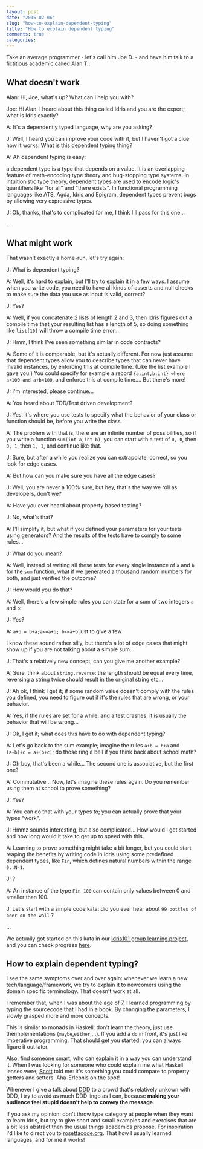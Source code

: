 ```yaml
---
layout: post
date: "2015-02-06"
slug: "how-to-explain-dependent-typing"
title: "How to explain dependent typing"
comments: true
categories: 
---
```

 
Take an average programmer - let's call him Joe D. - and have him talk to a fictitious academic called Alan T.:

## What doesn't work

Alan: Hi, Joe, what's up? What can I help you with?

Joe: Hi Alan. I heard about this thing called Idris and you are the expert; what is Idris exactly?

A: It's a dependently typed language, why are you asking?

J: Well, I heard you can improve your code with it, but I haven't got a clue how it works. What is this dependent typing thing?

A: Ah dependent typing is easy:

a dependent type is a type that depends on a value. It is an overlapping feature of math-encoding type theory and bug-stopping type systems. In intuitionistic type theory, dependent types are used to encode logic's quantifiers like "for all" and "there exists". In functional programming languages like ATS, Agda, Idris and Epigram, dependent types prevent bugs by allowing very expressive types.

J: Ok, thanks, that's to complicated for me, I think I'll pass for this one...

...

## What might work

That wasn't exactly a home-run, let's try again:

J: What is dependent typing?

A: Well, it's hard to explain, but I'll try to explain it in a few ways. I assume when you write code, you need to have all kinds of asserts and null checks to make sure the data you use as input is valid, correct?

J: Yes?

A: Well, if you concatenate 2 lists of length 2 and 3, then Idris figures out a compile time that your resulting list has a length of 5, so doing something like `list[10]` will throw a compile time error...

J: Hmm, I think I've seen something similar in code contracts?

A: Some of it is comparable, but it's actually different. For now just assume that dependent types allow you to describe types that can never have invalid instances, by enforcing this at compile time. (Like the list example I gave you.) You could specify for example a record `{a:int,b:int} where a<100 and a+b<100`, and enforce this at compile time.... But there's more!

J: I'm interested, please continue...

A: You heard about TDD/Test driven development?

J: Yes, it's where you use tests to specify what the behavior of your class or function should be, before you write the class.

A: The problem with that is, there are an infinite number of possibilities, so if you write a function `sum(int a,int b)`, you can start with a test of `0, 0`, then `0, 1`, then `1, 1`, and continue like that.

J: Sure, but after a while you realize you can extrapolate, correct, so you look for edge cases.

A: But how can you make sure you have all the edge cases?

J: Well, you are never a 100% sure, but hey, that's the way we roll as developers, don't we?

A: Have you ever heard about property based testing?

J: No, what's that?

A: I'll simplify it, but what if you defined your parameters for your tests using generators? And the results of the tests have to comply to some rules...

J: What do you mean?

A: Well, instead of writing all these tests for every single instance of `a` and `b` for the `sum` function, what if we generated a thousand random numbers for both, and just verified the outcome?

J: How would you do that?

A: Well, there's a few simple rules you can state for a sum of two integers `a` and `b`:

J: Yes?

A: `a+b = b+a;a<=a+b; b<=a+b` just to give a few

I know these sound rather silly, but there's a lot of edge cases that might show up if you are not talking about a simple sum..

J: That's a relatively new concept, can you give me another example?

A: Sure, think about `string.reverse`: the length should be equal every time, reversing a string twice should result in the original string etc...

J: Ah ok, I think I get it; if some random value doesn't comply with the rules you defined, you need to figure out if it's the rules that are wrong, or your behavior. 

A: Yes, if the rules are set for a while, and a test crashes, it is usually the behavior that will be wrong...

J: Ok, I get it; what does this have to do with dependent typing?

A: Let's go back to the sum example; imagine the rules `a+b = b+a` and `(a+b)+c = a+(b+c)`; do those ring a bell if you think back about school math?

J: Oh boy, that's been a while... The second one is associative, but the first one?

A: Commutative... Now, let's imagine these rules again. Do you remember using them at school to prove something?

J: Yes?

A: You can do that with your types to; you can actually prove that your types "work".

J: Hmmz sounds interesting, but also complicated... How would I get started and how long would it take to get up to speed with this.

A: Learning to prove something might take a bit longer, but you could start reaping the benefits by writing code in Idris using some predefined dependent types, like `Fin`, which defines natural numbers within the range `0..N-1`. 

J: ?

A: An instance of the type `Fin 100` can contain only values between 0 and smaller than 100.

J: Let's start with a simple code kata: did you ever hear about `99 bottles of beer on the wall` ?

...

We actually got started on this kata in our [Idris101 group learning project](https://twitter.com/search?q=idris101), and you can check progress [here](https://github.com/ToJans/idris101/tree/master/katas/001).



## How to explain dependent typing?

I see the same symptoms over and over again: whenever we learn a new tech/language/framework, we try to explain it to newcomers using the domain specific terminology. That doesn't work at all.

I remember that, when I was about the age of 7, I learned programming by typing the sourcecode that I had in a book. By changing the parameters, I slowly grasped more and more concepts.

This is similar to monads in Haskell: don't learn the theory, just use theimplementations (`maybe`,`either`,...). If you add a `do` in front, it's just like imperative programming. That should get you started; you can always figure it out later.

Also, find someone smart, who can explain it in a way you can understand it. When I was looking for someone who could explain me what Haskell lenses were; [Scott](https://twitter.com/ScottWlaschin) told me: it's something you could  compare to property getters and setters. Aha-Erlebnis on the spot!

Whenever I give a talk about [DDD](http://en.wikipedia.org/wiki/Domain-driven_design) to a crowd that's relatively unkown with DDD, I try to avoid as much DDD lingo as I can, because **making your audience feel stupid doesn't help to convey the message**.

If you ask my opinion: don't throw type category at people when they want to learn Idris, but try to give short and small examples and exercises that are a bit less abstract then the usual things academics propose. For inspiration I'd like to direct you to [rosettacode.org](http://rosettacode.org/). That how I usually learned languages, and for me it works!